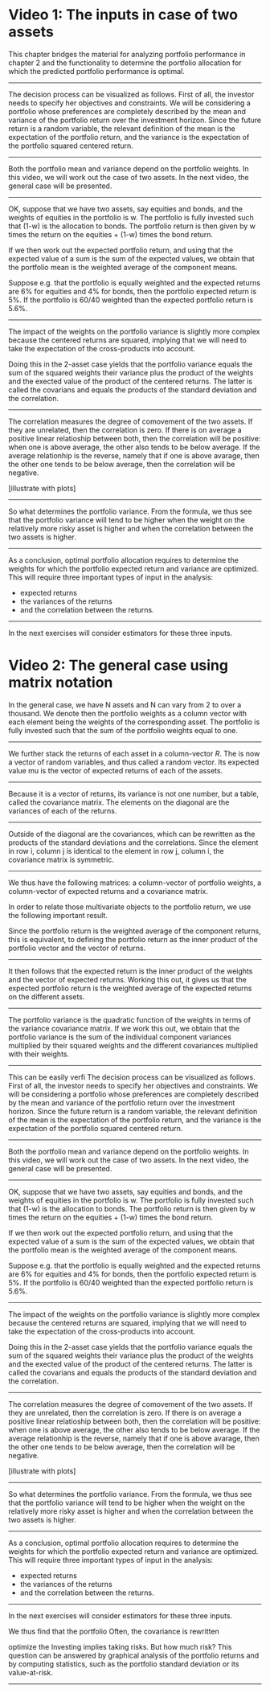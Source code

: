 # Video 1: The inputs in case of two assets


This chapter bridges the material for analyzing portfolio performance in chapter 2 and the functionality to determine the portfolio allocation for which the predicted portfolio performance is optimal. 

***

The decision process can be visualized as follows. First of all, the investor needs to specify her objectives and constraints. We will be considering a portfolio whose preferences are completely described by the mean and variance of the portfolio return over the investment horizon. Since the future return is a random variable, the relevant definition of the mean is the expectation of the portfolio return, and the variance is the expectation of the portfolio squared centered return. 

***

Both the portfolio mean and variance depend on the portfolio weights. In this video, we will work out the case of two assets. In the next video, the general case will be presented. 


***

OK, suppose that we have two assets, say equities and bonds, and the weights of equities in the portfolio is w. The portfolio is fully invested such that (1-w) is the allocation to bonds. The portfolio return is then given by w times the return on the equities + (1-w) times the bond return. 

If we then work out the expected portfolio return, and using that the expected value of a sum is the sum of the expected values, we obtain that the  portfolio mean is the weighted average of the component means.

Suppose e.g. that the portfolio is equally weighted and the expected returns are 6% for equities and 4% for bonds, then the portfolio expected return is 5%. If the portfolio is 60/40 weighted than the expected portfolio return is 5.6%.  

***

The impact of the weights on the portfolio variance is slightly more complex because the centered returns are squared, implying that we will need to take the expectation of the cross-products into account. 

Doing this in the 2-asset case yields that the portfolio variance equals the sum of the squared weights their variance plus the product of the weights and the exected value of the product of the centered returns. The latter is called the covarians and equals the products of the standard deviation and the correlation. 

***

The correlation measures the degree of comovement of the two assets. If they are unrelated, then the correlation is zero. If there is on average a positive linear relatioship between both, then the correlation will be positive: when one is above average, the other also tends to be below average. If the average relationhip is the reverse, namely that if one is above avarage, then the other one tends to be below average, then the correlation will be negative.

[illustrate with plots]
 

***

So what determines the portfolio variance. From the formula, we thus see that the portfolio variance will tend to be higher when the weight on the relatively more risky asset is higher and when the correlation between the two assets is higher.

***

As a conclusion, optimal portfolio allocation requires to determine the weights for which the portfolio expected return and variance are optimized. This will require three important types of input in the analysis:
* expected returns
* the variances of the returns
* and the correlation between the returns.

***

In the next exercises will consider estimators for these three inputs.

# Video 2: The general case using matrix notation


In the general case, we have N assets and N can vary from 2 to over a thousand. We denote then the portfolio weights as a column vector with each element being the weights of the corresponding asset. The portfolio is fully invested such that the sum of the portfolio weights equal to one. 

***

We further stack the returns of each asset in a column-vector $R$. The is now a vector of random variables, and thus called a random vector. Its expected value mu is the vector of expected returns of each of the assets. 

***

Because it is a vector of returns, its variance is not one number, but a table, called the covariance matrix. The elements on the diagonal are the variances of each of the returns.

***

Outside of the diagonal are the covariances, which can be rewritten as the products of the standard deviations and the correlations. Since the element in row i, column j is identical to the element in row j, column i, the covariance matrix is symmetric. 

***

We thus have the following matrices: a column-vector of portfolio weights, a column-vector of expected returns and a covariance matrix. 

In order to relate those multivariate objects to the portfolio return, we use the following important result.

Since the portfolio return is the weighted average of the component returns, this is equivalent, to defining the portfolio return as the inner product of the portfolio vector and the vector of returns. 

***

It then follows that the expected return is the inner product of the weights and the vector of expected returns. Working this out, it gives us that the expected portfolio return is the weighted average of the expected returns on the different assets.

***

The portfolio variance is the quadratic function of the weights in terms of the variance covariance matrix. If we work this out, we obtain that the portfolio variance is the sum of the individual component variances multiplied by their squared weights and the different covariances multiplied with their weights.

***

This can be easily verfi
The decision process can be visualized as follows. First of all, the investor needs to specify her objectives and constraints. We will be considering a portfolio whose preferences are completely described by the mean and variance of the portfolio return over the investment horizon. Since the future return is a random variable, the relevant definition of the mean is the expectation of the portfolio return, and the variance is the expectation of the portfolio squared centered return. 

***

Both the portfolio mean and variance depend on the portfolio weights. In this video, we will work out the case of two assets. In the next video, the general case will be presented. 


***

OK, suppose that we have two assets, say equities and bonds, and the weights of equities in the portfolio is w. The portfolio is fully invested such that (1-w) is the allocation to bonds. The portfolio return is then given by w times the return on the equities + (1-w) times the bond return. 

If we then work out the expected portfolio return, and using that the expected value of a sum is the sum of the expected values, we obtain that the  portfolio mean is the weighted average of the component means.

Suppose e.g. that the portfolio is equally weighted and the expected returns are 6% for equities and 4% for bonds, then the portfolio expected return is 5%. If the portfolio is 60/40 weighted than the expected portfolio return is 5.6%.  

***

The impact of the weights on the portfolio variance is slightly more complex because the centered returns are squared, implying that we will need to take the expectation of the cross-products into account. 

Doing this in the 2-asset case yields that the portfolio variance equals the sum of the squared weights their variance plus the product of the weights and the exected value of the product of the centered returns. The latter is called the covarians and equals the products of the standard deviation and the correlation. 

***

The correlation measures the degree of comovement of the two assets. If they are unrelated, then the correlation is zero. If there is on average a positive linear relatioship between both, then the correlation will be positive: when one is above average, the other also tends to be below average. If the average relationhip is the reverse, namely that if one is above avarage, then the other one tends to be below average, then the correlation will be negative.

[illustrate with plots]
 

***

So what determines the portfolio variance. From the formula, we thus see that the portfolio variance will tend to be higher when the weight on the relatively more risky asset is higher and when the correlation between the two assets is higher.

***

As a conclusion, optimal portfolio allocation requires to determine the weights for which the portfolio expected return and variance are optimized. This will require three important types of input in the analysis:
* expected returns
* the variances of the returns
* and the correlation between the returns.

***

In the next exercises will consider estimators for these three inputs.


We thus find that the portfolio Often, the covariance is rewritten



optimize the   Investing implies taking risks. But how much risk? This question can be answered by graphical analysis of the portfolio returns and by computing statistics, such as the portfolio standard deviation or its value-at-risk.

***

